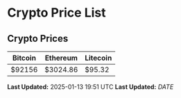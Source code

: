 # Crypto Price List

## Crypto Prices
| Bitcoin | Ethereum | Litecoin |
| ------- | -------- | -------- |
| $92156 | $3024.86 | $95.32 |
**Last Updated:** 2025-01-13 19:51 UTC
**Last Updated:** $DATE$
